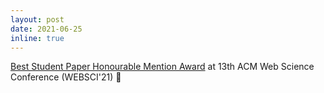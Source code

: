 ```yaml
---
layout: post
date: 2021-06-25
inline: true
---
```



[Best Student Paper Honourable Mention Award](https://websci21.webscience.org/paper-sessions/) at 13th ACM Web Science Conference (WEBSCI'21) 🎉
